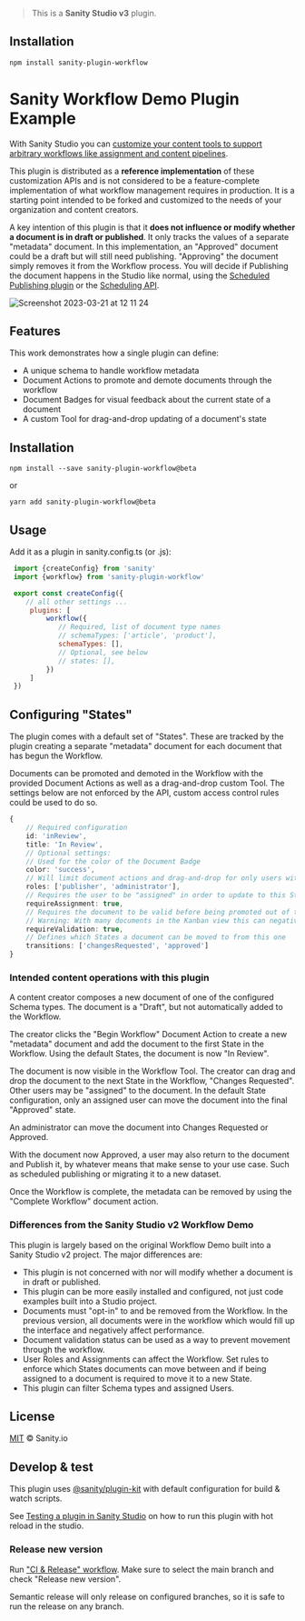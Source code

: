 > This is a **Sanity Studio v3** plugin.

## Installation

```sh
npm install sanity-plugin-workflow
```

# Sanity Workflow Demo Plugin Example

With Sanity Studio you can [customize your content tools to support arbitrary workflows like assignment and content pipelines](https://www.sanity.io/docs/custom-workflows).

This plugin is distributed as a **reference implementation** of these customization APIs and is not considered to be a feature-complete implementation of what workflow management requires in production. It is a starting point intended to be forked and customized to the needs of your organization and content creators.

A key intention of this plugin is that it **does not influence or modify whether a document is in draft or published**. It only tracks the values of a separate "metadata" document. In this implementation, an "Approved" document could be a draft but will still need publishing. "Approving" the document simply removes it from the Workflow process. You will decide if Publishing the document happens in the Studio like normal, using the [Scheduled Publishing plugin](https://www.sanity.io/plugins/scheduled-publishing) or the [Scheduling API](https://www.sanity.io/docs/scheduling-api#fa3bb95f83ed).

![Screenshot 2023-03-21 at 12 11 24](https://user-images.githubusercontent.com/9684022/226602179-5bd3d91a-9c27-431e-be18-3c70f06c6ccb.png)

## Features

This work demonstrates how a single plugin can define:

- A unique schema to handle workflow metadata
- Document Actions to promote and demote documents through the workflow
- Document Badges for visual feedback about the current state of a document
- A custom Tool for drag-and-drop updating of a document's state

## Installation

```
npm install --save sanity-plugin-workflow@beta
```

or

```
yarn add sanity-plugin-workflow@beta
```

## Usage

Add it as a plugin in sanity.config.ts (or .js):

```js
 import {createConfig} from 'sanity'
 import {workflow} from 'sanity-plugin-workflow'

 export const createConfig({
    // all other settings ...
     plugins: [
         workflow({
            // Required, list of document type names
            // schemaTypes: ['article', 'product'],
            schemaTypes: [],
            // Optional, see below
            // states: [],
         })
     ]
 })
```

## Configuring "States"

The plugin comes with a default set of "States". These are tracked by the plugin creating a separate "metadata" document for each document that has begun the Workflow. 

Documents can be promoted and demoted in the Workflow with the provided Document Actions as well as a drag-and-drop custom Tool. The settings below are not enforced by the API, custom access control rules could be used to do so. 

```ts
{
    // Required configuration
    id: 'inReview',
    title: 'In Review',
    // Optional settings:
    // Used for the color of the Document Badge
    color: 'success',
    // Will limit document actions and drag-and-drop for only users with these Role
    roles: ['publisher', 'administrator'],
    // Requires the user to be "assigned" in order to update to this State
    requireAssignment: true,
    // Requires the document to be valid before being promoted out of this State
    // Warning: With many documents in the Kanban view this can negatively impact performance 
    requireValidation: true,
    // Defines which States a document can be moved to from this one
    transitions: ['changesRequested', 'approved']
}
```

### Intended content operations with this plugin

A content creator composes a new document of one of the configured Schema types. The document is a "Draft", but not automatically added to the Workflow.

The creator clicks the "Begin Workflow" Document Action to create a new "metadata" document and add the document to the first State in the Workflow. Using the default States, the document is now "In Review".

The document is now visible in the Workflow Tool. The creator can drag and drop the document to the next State in the Workflow, "Changes Requested". Other users may be "assigned" to the document. In the default State configuration, only an assigned user can move the document into the final "Approved" state.

An administrator can move the document into Changes Requested or Approved.

With the document now Approved, a user may also return to the document and Publish it, by whatever means that make sense to your use case. Such as scheduled publishing or migrating it to a new dataset.

Once the Workflow is complete, the metadata can be removed by using the "Complete Workflow" document action.

### Differences from the Sanity Studio v2 Workflow Demo

This plugin is largely based on the original Workflow Demo built into a Sanity Studio v2 project. The major differences are:

* This plugin is not concerned with nor will modify whether a document is in draft or published.
* This plugin can be more easily installed and configured, not just code examples built into a Studio project.
* Documents must "opt-in" to and be removed from the Workflow. In the previous version, all documents were in the workflow which would fill up the interface and negatively affect performance.
* Document validation status can be used as a way to prevent movement through the workflow.
* User Roles and Assignments can affect the Workflow. Set rules to enforce which States documents can move between and if being assigned to a document is required to move it to a new State.
* This plugin can filter Schema types and assigned Users.

## License

[MIT](LICENSE) © Sanity.io

## Develop & test

This plugin uses [@sanity/plugin-kit](https://github.com/sanity-io/plugin-kit)
with default configuration for build & watch scripts.

See [Testing a plugin in Sanity Studio](https://github.com/sanity-io/plugin-kit#testing-a-plugin-in-sanity-studio)
on how to run this plugin with hot reload in the studio.

### Release new version

Run ["CI & Release" workflow](https://github.com/sanity-io/sanity-plugin-workflow/actions/workflows/main.yml).
Make sure to select the main branch and check "Release new version".

Semantic release will only release on configured branches, so it is safe to run the release on any branch.
